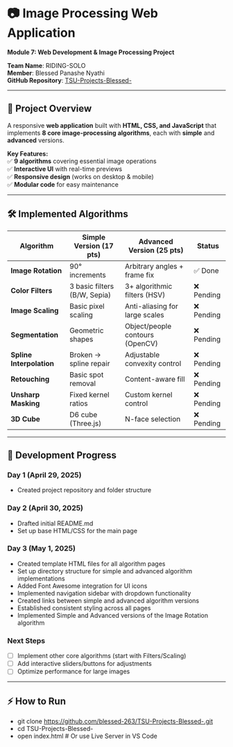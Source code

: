 # 📷 Image Processing Web Application

**Module 7: Web Development & Image Processing Project**

**Team Name**: RIDING-SOLO  
**Member**: Blessed Panashe Nyathi  
**GitHub Repository**: [TSU-Projects-Blessed-](https://github.com/blessed-263/TSU-Projects-Blessed-)

---

## 🌟 Project Overview

A responsive **web application** built with **HTML, CSS, and JavaScript** that implements **8 core image-processing algorithms**, each with **simple** and **advanced** versions.

**Key Features:**  
✅ **9 algorithms** covering essential image operations  
✅ **Interactive UI** with real-time previews  
✅ **Responsive design** (works on desktop & mobile)  
✅ **Modular code** for easy maintenance

---

## 🛠️ Implemented Algorithms

| Algorithm                | Simple Version (17 pts)      | Advanced Version (25 pts)       | Status     |
| ------------------------ | ---------------------------- | ------------------------------- | ---------- |
| **Image Rotation**       | 90° increments               | Arbitrary angles + frame fix    | ✅ Done    |
| **Color Filters**        | 3 basic filters (B/W, Sepia) | 3+ algorithmic filters (HSV)    | ❌ Pending |
| **Image Scaling**        | Basic pixel scaling          | Anti-aliasing for large scales  | ❌ Pending |
| **Segmentation**         | Geometric shapes             | Object/people contours (OpenCV) | ❌ Pending |
| **Spline Interpolation** | Broken → spline repair       | Adjustable convexity control    | ❌ Pending |
| **Retouching**           | Basic spot removal           | Content-aware fill              | ❌ Pending |
| **Unsharp Masking**      | Fixed kernel ratios          | Custom kernel control           | ❌ Pending |
| **3D Cube**              | D6 cube (Three.js)           | N-face selection                | ❌ Pending |

---

## 📅 Development Progress

### **Day 1 (April 29, 2025)**

- Created project repository and folder structure

### **Day 2 (April 30, 2025)**

- Drafted initial README.md
- Set up base HTML/CSS for the main page

### **Day 3 (May 1, 2025)**

- Created template HTML files for all algorithm pages
- Set up directory structure for simple and advanced algorithm implementations
- Added Font Awesome integration for UI icons
- Implemented navigation sidebar with dropdown functionality
- Created links between simple and advanced algorithm versions
- Established consistent styling across all pages
- Implemented Simple and Advanced versions of the Image Rotation algorithm

### **Next Steps**

- [ ] Implement other core algorithms (start with Filters/Scaling)
- [ ] Add interactive sliders/buttons for adjustments
- [ ] Optimize performance for large images

---

## ⚡ How to Run

- git clone https://github.com/blessed-263/TSU-Projects-Blessed-.git
- cd TSU-Projects-Blessed-
- open index.html # Or use Live Server in VS Code
